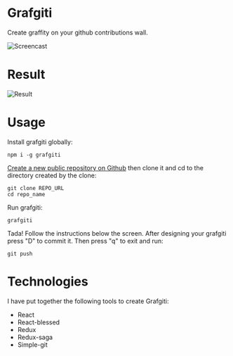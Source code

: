 # Grafgiti
Create graffity on your github contributions wall.

![Screencast](https://www.dropbox.com/s/h353fz4yd2goeqs/grafgiti-screencast.gif?dl=1)

# Result

![Result](https://pbs.twimg.com/media/Ce4fVWcUMAAQeS2.jpg)


# Usage
Install grafgiti globally:

```
npm i -g grafgiti
```

[Create a new public repository on Github](https://github.com/new) then clone it and cd to the directory created by the clone:

```
git clone REPO_URL
cd repo_name
```

Run grafgiti:

```
grafgiti
```

Tada! Follow the instructions below the screen. After designing your grafgiti press "D" to commit it. Then press "q" to exit and run:

```
git push
```

# Technologies
I have put together the following tools to create Grafgiti:

* React
* React-blessed
* Redux
* Redux-saga
* Simple-git
